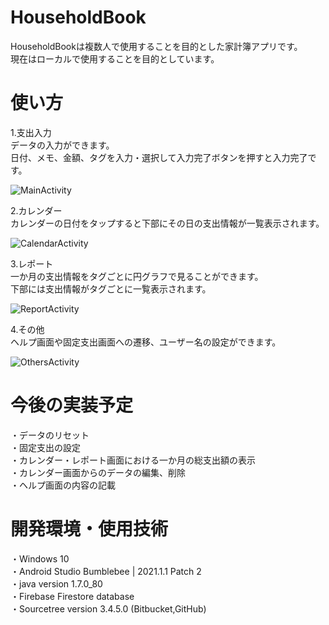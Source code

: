 # HouseholdBook

HouseholdBookは複数人で使用することを目的とした家計簿アプリです。  
現在はローカルで使用することを目的としています。  

# 使い方

1.支出入力  
データの入力ができます。  
日付、メモ、金額、タグを入力・選択して入力完了ボタンを押すと入力完了です。  

![MainActivity](https://user-images.githubusercontent.com/102669119/161408454-e64edd28-cb8f-4d90-90ec-92a45a4c5f3c.png)

2.カレンダー  
カレンダーの日付をタップすると下部にその日の支出情報が一覧表示されます。  

![CalendarActivity](https://user-images.githubusercontent.com/102669119/161408459-88955120-9e69-4bfe-a29b-aaebef0748dd.png)

3.レポート  
一か月の支出情報をタグごとに円グラフで見ることができます。  
下部には支出情報がタグごとに一覧表示されます。  

![ReportActivity](https://user-images.githubusercontent.com/102669119/161408460-ea0ad990-c9d1-43af-b29e-810463dcdac5.png)

4.その他  
ヘルプ画面や固定支出画面への遷移、ユーザー名の設定ができます。  

![OthersActivity](https://user-images.githubusercontent.com/102669119/161408462-5d8d03ef-dd32-4dcd-a9de-af973901346e.png)

# 今後の実装予定

・データのリセット  
・固定支出の設定  
・カレンダー・レポート画面における一か月の総支出額の表示  
・カレンダー画面からのデータの編集、削除  
・ヘルプ画面の内容の記載  

# 開発環境・使用技術

・Windows 10  
・Android Studio Bumblebee | 2021.1.1 Patch 2  
・java version 1.7.0_80  
・Firebase Firestore database  
・Sourcetree version 3.4.5.0 (Bitbucket,GitHub)  
